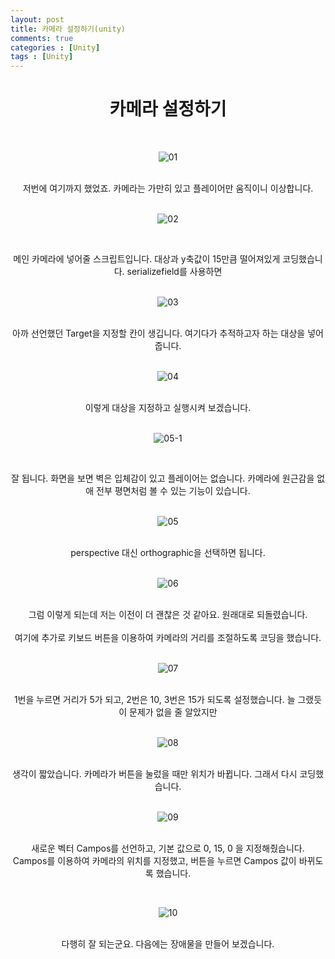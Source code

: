 ```yaml
---
layout: post
title: 카메라 설정하기(unity)
comments: true
categories : [Unity]
tags : [Unity]
---
```

#  <center>카메라 설정하기</center>

​
<p align= "center">
  <img src="(https://user-images.githubusercontent.com/82802067/120974720-6e5f3380-c7ab-11eb-9387-df26eaddd9a3.gif" alt="01"/>
</p>
​    
<center>저번에 여기까지 했었죠. 카메라는 가만히 있고 플레이어만 움직이니 이상합니다.</center>
​    
<p align= "center">
  <img src="https://user-images.githubusercontent.com/82802067/120974843-9189e300-c7ab-11eb-96f8-cf86e5b0eca0.PNG" alt="02"/>
</p>

​    
<center>메인 카메라에 넣어줄 스크립트입니다. 대상과 y축값이 15만큼 떨어져있게 코딩했습니다. serializefield를 사용하면</center>
​    
<p align= "center">
  <img src="https://user-images.githubusercontent.com/82802067/120975132-dada3280-c7ab-11eb-9b07-388a08b31f90.PNG" alt="03"/>
</p>
​    
<center>아까 선언했던 Target을 지정할 칸이 생깁니다. 여기다가 추적하고자 하는 대상을 넣어줍니다.</center>
​ 
<p align= "center">
  <img src="https://user-images.githubusercontent.com/82802067/120975359-196fed00-c7ac-11eb-8d27-9505c97d9f59.gif" alt="04"/>
</p>
​ 
<center>이렇게 대상을 지정하고 실행시켜 보겠습니다. </center>
​ 

<p align= "center">
  <img src="https://user-images.githubusercontent.com/82802067/120975694-7e2b4780-c7ac-11eb-8b60-45a024ef8325.gif" alt="05-1"/>
</p>

​ 
<center>잘 됩니다. 화면을 보면 벽은 입체감이 있고 플레이어는 없습니다. 카메라에 원근감을 없애 전부 평면처럼 볼 수 있는 기능이 있습니다.</center>
​ 
<p align= "center">
  <img src="https://user-images.githubusercontent.com/82802067/120976066-ef6afa80-c7ac-11eb-8736-0cb553ef9164.PNG" alt="05"/>
</p>
​ 
<center>perspective 대신 orthographic을 선택하면 됩니다.</center>
​  
<p align= "center">
  <img src="https://user-images.githubusercontent.com/82802067/120976206-14f80400-c7ad-11eb-85bf-01d91fc4a831.gif" alt="06"/>
</p>
​ 
<center>그럼 이렇게 되는데 저는 이전이 더 괜찮은 것 같아요. 원래대로 되돌렸습니다.</center>
​ 
<center>여기에 추가로 키보드 버튼을 이용하여 카메라의 거리를 조절하도록 코딩을 했습니다.</center>
​ 
<p align= "center">
  <img src="https://user-images.githubusercontent.com/82802067/120976459-525c9180-c7ad-11eb-89bd-c25217d672d4.PNG" alt="07"/>
</p>
​ 
<center>1번을 누르면 거리가 5가 되고, 2번은 10, 3번은 15가 되도록 설정했습니다. 늘 그랬듯이 문제가 없을 줄 알았지만</center>
​ 
<p align= "center">
  <img src="https://user-images.githubusercontent.com/82802067/120976656-820b9980-c7ad-11eb-83af-4fd112cc18c9.gif" alt="08"/>
</p>
​ 
<center>생각이 짧았습니다. 카메라가 버튼을 눌렀을 때만 위치가 바뀝니다. 그래서 다시 코딩했습니다.</center>
​ 
<p align= "center">
  <img src="https://user-images.githubusercontent.com/82802067/120976785-a1a2c200-c7ad-11eb-8f6c-56fc99e6903a.PNG" alt="09"/>
</p>
​ 
<center>새로운 벡터 Campos를 선언하고, 기본 값으로 0, 15, 0 을 지정해줬습니다. </center>
<center>Campos를 이용하여 카메라의 위치를 지정했고, 버튼을 누르면 Campos 값이 바뀌도록 했습니다.</center>

​ 
<p align= "center">
  <img src="https://user-images.githubusercontent.com/82802067/120977152-fcd4b480-c7ad-11eb-9484-0ff5668d8b83.gif" alt="10"/>
</p>
​ 
<center>다행히 잘 되는군요. 다음에는 장애물을 만들어 보겠습니다.</center>

